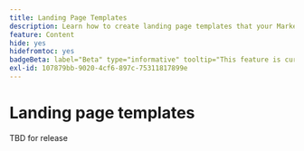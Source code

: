 ```yaml
---
title: Landing Page Templates
description: Learn how to create landing page templates that your Marketing team can use to create new pages to support account journeys and campaigns.
feature: Content
hide: yes
hidefromtoc: yes
badgeBeta: label="Beta" type="informative" tooltip="This feature is currently in a limited beta release"
exl-id: 107879bb-9020-4cf6-897c-75311817899e
---
```

# Landing page templates

TBD for release
